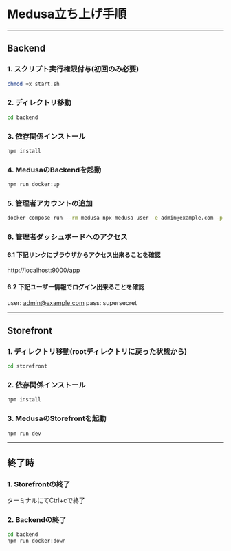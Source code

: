 # Medusa立ち上げ手順

---

## Backend
### 1. スクリプト実行権限付与(初回のみ必要)
```bash
chmod +x start.sh
```

### 2. ディレクトリ移動
```bash
cd backend
```

### 3. 依存関係インストール
```bash
npm install
```

### 4. MedusaのBackendを起動
```bash
npm run docker:up
```

### 5. 管理者アカウントの追加
```bash
docker compose run --rm medusa npx medusa user -e admin@example.com -p supersecret
```

### 6. 管理者ダッシュボードへのアクセス
#### 6.1 下記リンクにブラウザからアクセス出来ることを確認
http://localhost:9000/app

#### 6.2 下記ユーザー情報でログイン出来ることを確認
user: admin@example.com
pass: supersecret

---

## Storefront
### 1. ディレクトリ移動(rootディレクトリに戻った状態から)
```bash
cd storefront
```

### 2. 依存関係インストール
```bash
npm install
```

### 3. MedusaのStorefrontを起動
```bash
npm run dev
```

---

## 終了時
### 1. Storefrontの終了
ターミナルにてCtrl+cで終了

### 2. Backendの終了
```bash
cd backend
npm run docker:down
```
